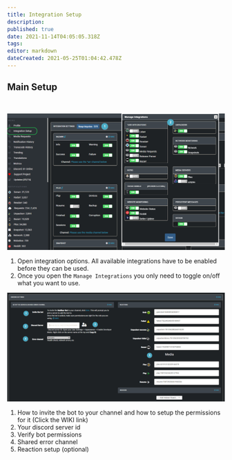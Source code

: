 ```yaml
---
title: Integration Setup
description: 
published: true
date: 2021-11-14T04:05:05.318Z
tags: 
editor: markdown
dateCreated: 2021-05-25T01:04:42.478Z
---
```


## Main Setup

<br>

![integration-setup-1.png](/integration-setup-1.png)

1. Open integration options. All available integrations have to be enabled before they can be used.
1. Once you open the `Manage Integrations` you only need to toggle on/off what you want to use.

![integration-setup-2.png](/integration-setup-2.png)

1. How to invite the bot to your channel and how to setup the permissions for it (Click the WIKI link)
1. Your discord server id
1. Verify bot permissions
1. Shared error channel
1. Reaction setup (optional)
